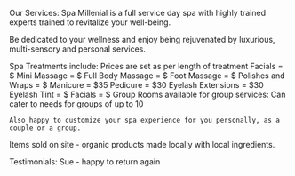 Our Services:
  Spa Millenial is a full service day spa with highly trained experts trained to revitalize your well-being.

  Be dedicated to your wellness and enjoy being rejuvenated by luxurious, multi-sensory and personal services.

  Spa Treatments include: Prices are set as per length of treatment
    Facials = $
    Mini Massage = $
    Full Body Massage = $
    Foot Massage = $
    Polishes and Wraps = $
    Manicure = $35
    Pedicure = $30
    Eyelash Extensions = $30
    Eyelash Tint = $
    Facials = $
    Group Rooms available for group services:
      Can cater to needs for groups of up to 10

    Also happy to customize your spa experience for you personally, as a couple or a group.

  Items sold on site - organic products made locally with local ingredients.

  Testimonials:
      Sue - happy to return again

  
  